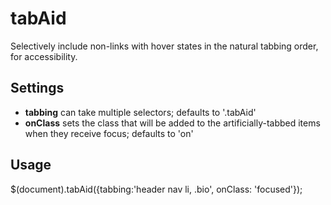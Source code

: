 # tabAid
Selectively include non-links with hover states in the natural tabbing order, for accessibility.

## Settings
- **tabbing** can take multiple selectors; defaults to '.tabAid'
- **onClass** sets the class that will be added to the artificially-tabbed items when they receive focus; defaults to 'on'

## Usage
$(document).tabAid({tabbing:'header nav li, .bio', onClass: 'focused'});
